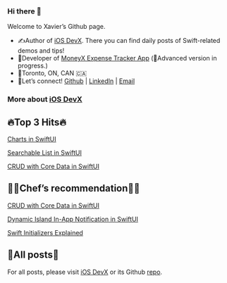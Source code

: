 ### Hi there 👋

Welcome to Xavier’s Github page.

* ✍️Author of [iOS DevX](https://xavier7t.com/). There you can find daily posts of Swift-related demos and tips!
* 📱Developer of [MoneyX Expense Tracker App](https://apps.apple.com/us/app/moneyx-expensetracker/id6443677973) (💪Advanced version in progress.)
* 📍Toronto, ON, CAN 🇨🇦
* 🔗Let’s connect! [Github](https://github.com/xavier7t) | [LinkedIn](https://www.linkedin.com/in/xavier7/) | [Email](mailto:yuxuanli.work@icloud.com)


### More about [iOS DevX](https://xavier7t.com)

## 🔥Top 3 Hits🔥
[Charts in SwiftUI](https://xavier7t.com/charts-in-swiftui)

[Searchable List in SwiftUI](https://xavier7t.com/searchable-list-in-swiftui)

[CRUD with Core Data in SwiftUI](https://xavier7t.com/crud-with-core-data-in-swiftui)

## 👨‍🍳Chef’s recommendation👨‍🍳
[CRUD with Core Data in SwiftUI](https://xavier7t.com/crud-with-core-data-in-swiftui)

[Dynamic Island In-App Notification in SwiftUI](https://xavier7t.com/dynamic-island-in-app-notification-in-swiftui)

[Swift Initializers Explained](https://xavier7t.com/swift-initializers-explained)

## 📖All posts📖
For all posts, please visit [iOS DevX](https://xavier7t.com) or its Github [repo](https://github.com/xavier7t/iOSDevX).
